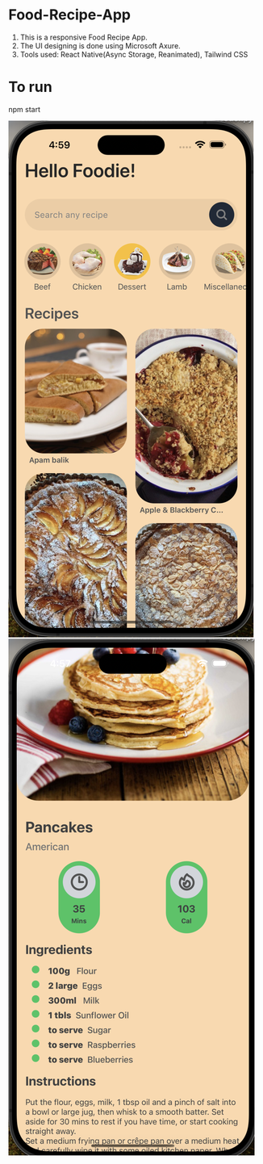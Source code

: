 # Food-Recipe-App
1. This is a responsive Food Recipe App.
2. The UI designing is done using Microsoft Axure.
3. Tools used: React Native(Async Storage, Reanimated), Tailwind CSS

# To run
npm start

![Items list Image](ui1.png)
![Recipe Image](ui2.png)
